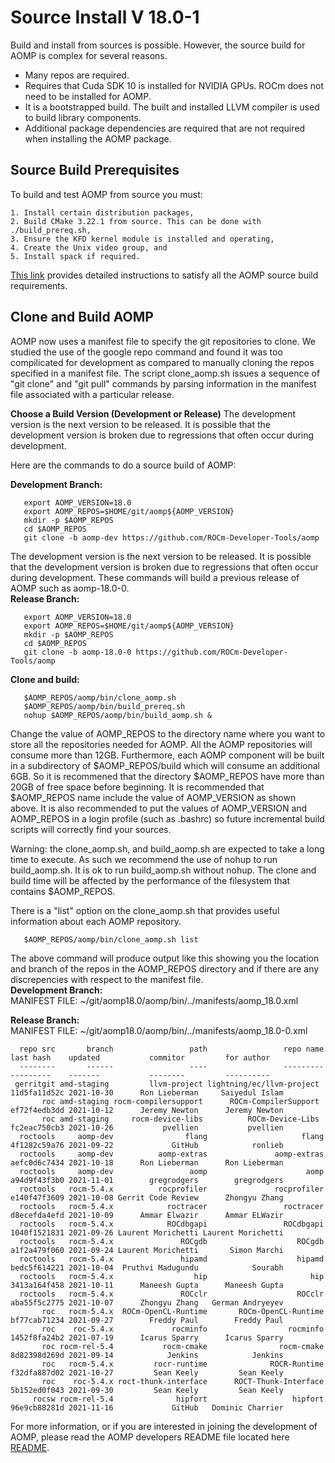 # Source Install V 18.0-1

Build and install from sources is possible.  However, the source build for AOMP is complex for several reasons.
- Many repos are required.
- Requires that Cuda SDK 10 is installed for NVIDIA GPUs. ROCm does not need to be installed for AOMP.
- It is a bootstrapped build. The built and installed LLVM compiler is used to build library components.
- Additional package dependencies are required that are not required when installing the AOMP package.

## Source Build Prerequisites

To build and test AOMP from source you must:
```
1. Install certain distribution packages,
2. Build CMake 3.22.1 from source. This can be done with ./build_prereq.sh,
3. Ensure the KFD kernel module is installed and operating,
4. Create the Unix video group, and
5. Install spack if required.
```
[This link](SOURCEINSTALL_PREREQUISITE.md) provides detailed instructions to satisfy all the AOMP source build requirements.

## Clone and Build AOMP

AOMP now uses a manifest file to specify the git repositories to clone.
We studied the use of the google repo command and found it was too compilicated for development
as compared to manually cloning the repos specified in a manifest file.
The script clone\_aomp.sh issues a sequence of "git clone" and "git pull" commands
by parsing information in the manifest file associated with a particular release.

<b>Choose a Build Version (Development or Release)</b> The development version is the next version to be released. It is possible that the development version is broken due to regressions that often occur during development.

Here are the commands to do a source build of AOMP:

<b>Development Branch:</b>
```
   export AOMP_VERSION=18.0
   export AOMP_REPOS=$HOME/git/aomp${AOMP_VERSION}
   mkdir -p $AOMP_REPOS
   cd $AOMP_REPOS
   git clone -b aomp-dev https://github.com/ROCm-Developer-Tools/aomp
```

The development version is the next version to be released.  It is possible that the development version is broken due to regressions that often occur during development.
These commands will build a previous release of AOMP such as aomp-18.0-0.<br>
<b>Release Branch:</b>
```
   export AOMP_VERSION=18.0
   export AOMP_REPOS=$HOME/git/aomp${AOMP_VERSION}
   mkdir -p $AOMP_REPOS
   cd $AOMP_REPOS
   git clone -b aomp-18.0-0 https://github.com/ROCm-Developer-Tools/aomp
```
<b>Clone and build:</b>
```
   $AOMP_REPOS/aomp/bin/clone_aomp.sh
   $AOMP_REPOS/aomp/bin/build_prereq.sh
   nohup $AOMP_REPOS/aomp/bin/build_aomp.sh &
```

Change the value of AOMP\_REPOS to the directory name where you want to store all the repositories needed for AOMP. All the AOMP repositories will consume more than 12GB. Furthermore, each AOMP component will be built in a subdirectory of $AOMP\_REPOS/build which will consume an additional 6GB. So it is recommened that the directory $AOMP\_REPOS have more than 20GB of free space before beginning. It is recommended that $AOMP\_REPOS name include the value of AOMP\_VERSION as shown above. It is also recommended to put the values of AOMP\_VERSION and AOMP\_REPOS in a login profile (such as .bashrc) so future incremental build scripts will correctly find your sources.

Warning: the clone\_aomp.sh, and build\_aomp.sh are expected to take a long time to execute. As such we recommend the use of nohup to run build\_aomp.sh. It is ok to run build\_aomp.sh without nohup. The clone and build time will be affected by the performance of the filesystem that contains $AOMP\_REPOS.

There is a "list" option on the clone\_aomp.sh that provides useful information about each AOMP repository.
```
   $AOMP_REPOS/aomp/bin/clone_aomp.sh list
```
The above command will produce output like this showing you the location and branch of the repos in the AOMP\_REPOS directory and if there are any discrepencies with respect to the manifest file.<br>
<b>Development Branch:</b><br>
MANIFEST FILE: ~/git/aomp18.0/aomp/bin/../manifests/aomp_18.0.xml

<b>Release Branch:</b><br>
MANIFEST FILE: ~/git/aomp18.0/aomp/bin/../manifests/aomp_18.0-0.xml
```
  repo src       branch                 path                 repo name    last hash    updated           commitor         for author
  --------       ------                 ----                 ---------    ---------    -------           --------         ----------
 gerritgit amd-staging         llvm-project lightning/ec/llvm-project 11d5fa11d52c 2021-10-30      Ron Lieberman     Saiyedul Islam
       roc amd-staging rocm-compilersupport      ROCm-CompilerSupport ef72f4edb3dd 2021-10-12      Jeremy Newton      Jeremy Newton
       roc amd-staging     rocm-device-libs          ROCm-Device-Libs fc2eac750cb3 2021-10-26           pvellien           pvellien
  roctools     aomp-dev                flang                     flang 4f1282c59a76 2021-09-22             GitHub            ronlieb
  roctools     aomp-dev          aomp-extras               aomp-extras aefc0d6c7434 2021-10-18      Ron Lieberman      Ron Lieberman
  roctools     aomp-dev                 aomp                      aomp a94d9f43f3b0 2021-11-01        gregrodgers        gregrodgers
  roctools   rocm-5.4.x          rocprofiler               rocprofiler e140f47f3609 2021-10-08 Gerrit Code Review      Zhongyu Zhang
  roctools   rocm-5.4.x            roctracer                 roctracer d8ecefda4efd 2021-10-09      Ammar Elwazir      Ammar ELWazir
  roctools   rocm-5.4.x            ROCdbgapi                 ROCdbgapi 1040f1521831 2021-09-26 Laurent Morichetti Laurent Morichetti
  roctools   rocm-5.4.x               ROCgdb                    ROCgdb a1f2a479f060 2021-09-24 Laurent Morichetti       Simon Marchi
  roctools   rocm-5.4.x               hipamd                    hipamd bedc5f614221 2021-10-04  Pruthvi Madugundu            Sourabh
  roctools   rocm-5.4.x                  hip                       hip 3413a164f458 2021-10-11      Maneesh Gupta      Maneesh Gupta
  roctools   rocm-5.4.x               ROCclr                    ROCclr aba55f5c2775 2021-10-07      Zhongyu Zhang   German Andryeyev
       roc   rocm-5.4.x  ROCm-OpenCL-Runtime       ROCm-OpenCL-Runtime bf77cab71234 2021-09-27        Freddy Paul        Freddy Paul
       roc    roc-5.4.x             rocminfo                  rocminfo 1452f8fa24b2 2021-07-19      Icarus Sparry      Icarus Sparry
       roc rocm-rel-5.4           rocm-cmake                rocm-cmake 8d82398d269d 2021-09-14            Jenkins            Jenkins
       roc   rocm-5.4.x         rocr-runtime              ROCR-Runtime f32dfa887d02 2021-10-27         Sean Keely         Sean Keely
       roc    roc-5.4.x roct-thunk-interface      ROCT-Thunk-Interface 5b152ed0f043 2021-09-30         Sean Keely         Sean Keely
     rocsw rocm-rel-5.4              hipfort                   hipfort 96e9cb88281d 2021-11-16             GitHub   Dominic Charrier
```
For more information, or if you are interested in joining the development of AOMP, please read the AOMP developers README file located here [README](../bin/README.md).
